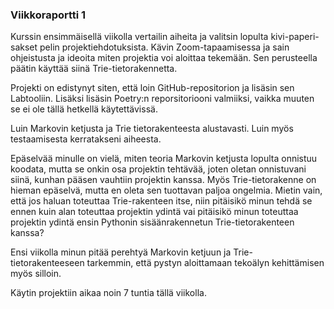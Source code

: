 ### Viikkoraportti 1

Kurssin ensimmäisellä viikolla vertailin aiheita ja valitsin lopulta kivi-paperi-sakset pelin projektiehdotuksista. Kävin Zoom-tapaamisessa ja sain ohjeistusta ja ideoita miten projektia voi aloittaa tekemään. Sen perusteella päätin käyttää siinä Trie-tietorakennetta.

Projekti on edistynyt siten, että loin GitHub-repositorion ja lisäsin sen Labtooliin. Lisäksi lisäsin Poetry:n reporsitoriooni valmiiksi, vaikka muuten se ei ole tällä hetkellä käytettävissä. 

Luin Markovin ketjusta ja Trie tietorakenteesta alustavasti. Luin myös testaamisesta kerratakseni aiheesta.

Epäselvää minulle on vielä, miten teoria Markovin ketjusta lopulta onnistuu koodata, mutta se onkin osa projektin tehtävää, joten oletan onnistuvani siinä, kunhan pääsen vauhtiin projektin kanssa. Myös Trie-tietorakenne on hieman epäselvä, mutta en oleta sen tuottavan paljoa ongelmia. Mietin vain, että jos haluan toteuttaa Trie-rakenteen itse, niin pitäisikö minun tehdä se ennen kuin alan toteuttaa projektin ydintä vai pitäisikö minun toteuttaa projektin ydintä ensin Pythonin sisäänrakennetun Trie-tietorakenteen kanssa?

Ensi viikolla minun pitää perehtyä Markovin ketjuun ja Trie-tietorakenteeseen tarkemmin, että pystyn aloittamaan tekoälyn kehittämisen myös silloin. 

Käytin projektiin aikaa noin 7 tuntia tällä viikolla.
